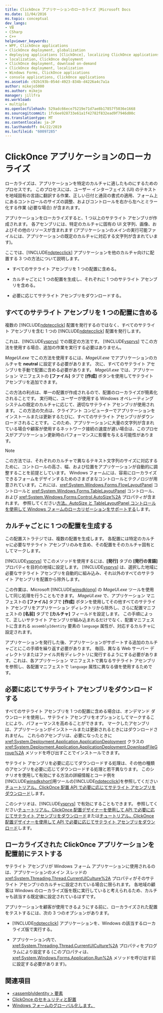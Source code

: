```yaml
---
title: ClickOnce アプリケーションのローカライズ |Microsoft Docs
ms.date: 11/04/2016
ms.topic: conceptual
dev_langs:
- VB
- CSharp
- C++
helpviewer_keywords:
- WPF, ClickOnce applications
- ClickOnce deployment, globalization
- deploying applications [ClickOnce], localizing ClickOnce applications
- localization, ClickOnce deployment
- ClickOnce deployment, download on-demand
- ClickOnce deployment, localization
- Windows Forms, ClickOnce applications
- console applications, ClickOnce applications
ms.assetid: c92b193b-054d-4923-834b-d4226a4c7a1a
author: mikejo5000
ms.author: mikejo
manager: jillfra
ms.workload:
- multiple
ms.openlocfilehash: 529adc66ece75219e71d7ae8b17857f5036e1668
ms.sourcegitcommit: 1fc6ee928733e61a1f42782f832ead9f7946d00c
ms.translationtype: MT
ms.contentlocale: ja-JP
ms.lasthandoff: 04/22/2019
ms.locfileid: "60097285"
---
```

# <a name="localize-clickonce-applications"></a>ClickOnce アプリケーションのローカライズ
ローカライズは、アプリケーションを特定のカルチャに適したものにするためのプロセスです。 このプロセスには、ユーザー インターフェイス (UI) のテキストを地域固有の言語に翻訳する作業、正しい日付と通貨の書式の適用、フォーム上にあるコントロールのサイズの調整、およびコントロールを右から左へとミラー化する作業 (必要な場合) が含まれます。

 アプリケーションをローカライズすると、1 つ以上のサテライト アセンブリが作成されます。 各アセンブリには、特定のカルチャに固有の UI 文字列、画像、およびその他のリソースが含まれます (アプリケーションのメインの実行可能ファイルには、アプリケーションの既定のカルチャに対応する文字列が含まれています)。

 ここでは、[!INCLUDE[ndptecclick](../deployment/includes/ndptecclick_md.md)] アプリケーションを他のカルチャ向けに配置する 3 つの方法について説明します。

- すべてのサテライト アセンブリを 1 つの配置に含める。

- カルチャごとに 1 つの配置を生成し、それぞれに 1 つのサテライト アセンブリを含める。

- 必要に応じてサテライト アセンブリをダウンロードする。

## <a name="including-all-satellite-assemblies-in-a-deployment"></a>すべてのサテライト アセンブリを 1 つの配置に含める
 複数の [!INCLUDE[ndptecclick](../deployment/includes/ndptecclick_md.md)] 配置を発行するのではなく、すべてのサテライト アセンブリを含む 1 つの [!INCLUDE[ndptecclick](../deployment/includes/ndptecclick_md.md)] 配置を発行します。

 これは、[!INCLUDE[vsprvs](../code-quality/includes/vsprvs_md.md)] での既定の方法です。 [!INCLUDE[vsprvs](../code-quality/includes/vsprvs_md.md)] でこの方法を使用する場合、追加の作業を実行する必要はありません。

 *MageUI.exe* でこの方法を使用するには、*MageUI.exe* でアプリケーションのカルチャを **neutral** に設定する必要があります。 次に、すべてのサテライト アセンブリを手動で配置に含める必要があります。 *MageUI.exe* では、アプリケーション マニフェストの **[ファイル]** タブで **[作成]** ボタンを使用してサテライト アセンブリを追加できます。

 この方法の利点は、単一の配置が作成されるので、配置のローカライズが簡素化されることです。 実行時に、ユーザーが使用する Windows オペレーティング システムの既定のカルチャに応じて、適切なサテライト アセンブリが使用されます。 この方法の欠点は、クライアント コンピューターでアプリケーションをインストールまたは更新するたびに、すべてのサテライト アセンブリがダウンロードされることです。 このため、アプリケーションに大量の文字列が含まれている場合や顧客が使用するネットワーク接続の速度が遅い場合は、このプロセスがアプリケーション更新時のパフォーマンスに影響を与える可能性があります。

> [!NOTE]
>  この方法では、それぞれのカルチャで異なるテキスト文字列のサイズに対応するために、コントロールの高さ、幅、および位置をアプリケーションが自動的に調整することを前提としています。 Windows フォームには、容易にローカライズできるフォームをデザインするためのさまざまなコントロールとテクノロジが用意されています。これには、<xref:System.Windows.Forms.FlowLayoutPanel> コントロールと <xref:System.Windows.Forms.TableLayoutPanel> コントロール、および <xref:System.Windows.Forms.Control.AutoSize%2A> プロパティが含まれます。  参照してください[方法。AutoSize と TableLayoutPanel コントロールを使用して Windows フォームのローカリゼーションをサポートする](/previous-versions/visualstudio/visual-studio-2010/1zkt8b33(v=vs.100))します。

## <a name="generate-one-deployment-for-each-culture"></a>カルチャごとに 1 つの配置を生成する
 この配置ストラテジでは、複数の配置を生成します。 各配置には特定のカルチャに必要なサテライト アセンブリのみを含め、その配置をそのカルチャ固有としてマークします。

 [!INCLUDE[vsprvs](../code-quality/includes/vsprvs_md.md)] でこのメソッドを使用するには、**[発行]** タブの **[発行の言語]** プロパティを目的の地域に設定します。 [!INCLUDE[vsprvs](../code-quality/includes/vsprvs_md.md)] は、選択した地域に必要なサテライト アセンブリを自動的に組み込み、それ以外のすべてのサテライト アセンブリを配置から除外します。

 この作業は、Microsoft [!INCLUDE[winsdklong](../deployment/includes/winsdklong_md.md)] の *MageUI.exe* ツールを使用して同じ処理を行うこともできます。 *MageUI.exe* で、アプリケーション マニフェストの **[ファイル]** タブで **[作成]** ボタンを使用してその他すべてのサテライト アセンブリをアプリケーション ディレクトリから除外し、さらに配置マニフェストの **[名前]** タブで **[カルチャ]** フィールドを設定します。 この手順によって、正しいサテライト アセンブリが組み込まれるだけでなく、配置マニフェストに含まれる `assemblyIdentity` 要素の `language` 属性が、対応するカルチャに設定されます。

 アプリケーションを発行した後、アプリケーションがサポートする追加のカルチャごとにこの手順を繰り返す必要があります。 毎回、異なる Web サーバー ディレクトリまたはファイル共有ディレクトリに発行するようにする必要があります。これは、各アプリケーション マニフェストで異なるサテライト アセンブリを参照し、各配置マニフェストで `language` 属性に異なる値を使用するためです。

## <a name="download-satellite-assemblies-on-demand"></a>必要に応じてサテライト アセンブリをダウンロードする
 すべてのサテライト アセンブリを 1 つの配置に含める場合は、オンデマンド ダウンロードを使用し、サテライト アセンブリをオプションとしてマークすることにより、パフォーマンスを高めることができます。 マークしたアセンブリは、アプリケーションがインストールまたは更新されるときにはダウンロードされません。 これらのアセンブリは、必要になったときに <xref:System.Deployment.Application.ApplicationDeployment> クラスの <xref:System.Deployment.Application.ApplicationDeployment.DownloadFileGroup%2A> メソッドを呼び出すことでインストールできます。

 サテライト アセンブリを必要に応じてダウンロードする処理は、その他の種類のアセンブリを必要に応じてダウンロードする処理と若干異なります。 このシナリオを使用して有効にする方法の詳細情報とコード例を[!INCLUDE[winsdkshort](../debugger/debug-interface-access/includes/winsdkshort_md.md)]用ツールの[!INCLUDE[ndptecclick](../deployment/includes/ndptecclick_md.md)]を参照してください[チュートリアル。ClickOnce 配置 API で必要に応じてサテライト アセンブリをダウンロード](../deployment/walkthrough-downloading-satellite-assemblies-on-demand-with-the-clickonce-deployment-api.md)します。

 このシナリオは、[!INCLUDE[vsprvs](../code-quality/includes/vsprvs_md.md)] で有効にすることもできます。  参照してください[チュートリアル。ClickOnce 配置デザイナーを使用して API で必要に応じてサテライト アセンブリをダウンロード](/previous-versions/visualstudio/visual-studio-2012/ms366788(v=vs.110))または[チュートリアル。ClickOnce 配置デザイナーを使用して API で必要に応じてサテライト アセンブリをダウンロード](/previous-versions/visualstudio/visual-studio-2013/ms366788(v=vs.120))します。

## <a name="testing-localized-clickonce-applications-before-deployment"></a>ローカライズされた ClickOnce アプリケーションを配置前にテストする
 サテライト アセンブリが Windows フォーム アプリケーションに使用されるのは、アプリケーションのメイン スレッドの <xref:System.Threading.Thread.CurrentUICulture%2A> プロパティがそのサテライト アセンブリのカルチャに設定されている場合に限られます。 各地域の顧客は Windows のローカライズ版を既に実行していると考えられるため、カルチャも該当する既定値に設定されているはずです。

 アプリケーションを顧客が使用できるようにする前に、ローカライズされた配置をテストするには、次の 3 つのオプションがあります。

- [!INCLUDE[ndptecclick](../deployment/includes/ndptecclick_md.md)] アプリケーションを、Windows の該当するローカライズ版で実行する。

- アプリケーション内で、<xref:System.Threading.Thread.CurrentUICulture%2A> プロパティをプログラムにより設定する (このプロパティは、<xref:System.Windows.Forms.Application.Run%2A> メソッドを呼び出す前に設定する必要があります)。

## <a name="see-also"></a>関連項目
- [\<assemblyIdentity > 要素](../deployment/assemblyidentity-element-clickonce-deployment.md)
- [ClickOnce のセキュリティと配置](../deployment/clickonce-security-and-deployment.md)
- [Windows フォームのグローバル化します。](/dotnet/framework/winforms/advanced/globalizing-windows-forms)